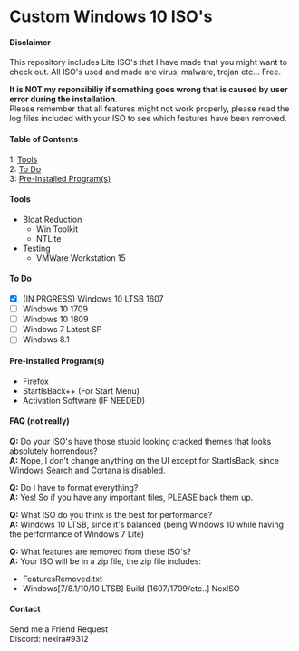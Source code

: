 # Custom Windows 10 ISO's

#### Disclaimer
This repository includes Lite ISO's that I have made that you might want to check out. All ISO's used and made are virus, malware, trojan etc... Free. <br />

**It is NOT my reponsibiliy if something goes wrong that is caused by user error during the installation.** <br />
Please remember that all features might not work properly, please read the log files included with your ISO to see which features have been removed.

#### Table of Contents
1: [Tools](https://github.com/Nex-ISO/lite-iso#tools) <br />
2: [To Do](https://github.com/Nex-ISO/lite-iso#iso-tasklist) <br />
3: [Pre-Installed Program(s)](https://github.com/Nex-ISO/lite-iso#preinstalled-programs) 
#### Tools
- Bloat Reduction
  * Win Toolkit
  * NTLite 
- Testing
  * VMWare Workstation 15

#### To Do
- [x] (IN PRGRESS) Windows 10 LTSB 1607
- [ ] Windows 10 1709
- [ ] Windows 10 1809
- [ ] Windows 7 Latest SP
- [ ] Windows 8.1

#### Pre-installed Program(s)
* Firefox
* StartIsBack++ (For Start Menu)
* Activation Software (IF NEEDED)

#### FAQ (not really)
**Q:** Do your ISO's have those stupid looking cracked themes that looks absolutely horrendous? <br />
**A:** Nope, I don't change anything on the UI except for StartIsBack, since Windows Search and Cortana is disabled.

**Q:** Do I have to format everything? <br />
**A:** Yes! So if you have any important files, PLEASE back them up.

**Q:** What ISO do you think is the best for performance? <br />
**A:** Windows 10 LTSB, since it's balanced (being Windows 10 while having the performance of Windows 7 Lite)

**Q:** What features are removed from these ISO's? <br />
**A:** Your ISO will be in a zip file, the zip file includes: <br />
* FeaturesRemoved.txt <br />
* Windows[7/8.1/10/10 LTSB] Build [1607/1709/etc..] NexISO

#### Contact
Send me a Friend Request <br />
Discord: nexira#9312

